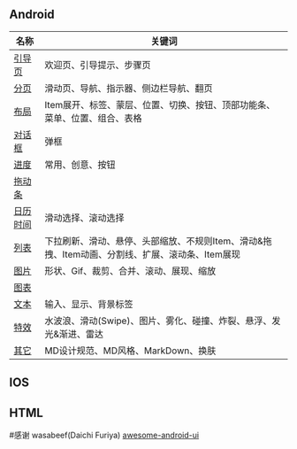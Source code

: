 
## Android
名称| 关键词 
---|---
[引导页](Android/引导页.md)|欢迎页、引导提示、步骤页
[分页](Android/分页.md)|滑动页、导航、指示器、侧边栏导航、翻页
[布局](Android/布局.md)|Item展开、标签、蒙层、位置、切换、按钮、顶部功能条、菜单、位置、组合、表格
[对话框](Android/对话框.md)|弹框
[进度](Android/进度.md)|常用、创意、按钮
[拖动条](Android/进度.md)|
[日历时间](Android/日历时间.md)|滑动选择、滚动选择
[列表](Android/列表.md)|下拉刷新、滑动、悬停、头部缩放、不规则Item、滑动&拖拽、Item动画、分割线、扩展、滚动条、Item展现
[图片](Android/图片.md)|形状、Gif、裁剪、合并、滚动、展现、缩放
[图表](Android/图表.md)|
[文本](Android/文本.md)|输入、显示、背景标签
[特效](Android/特效.md)|水波浪、滑动(Swipe)、图片、雾化、碰撞、炸裂、悬浮、发光&渐进、雷达
[其它](Android/其它.md)|MD设计规范、MD风格、MarkDown、换肤

## IOS

## HTML


#感谢
wasabeef(Daichi Furiya) [awesome-android-ui](https://github.com/wasabeef/awesome-android-ui)
